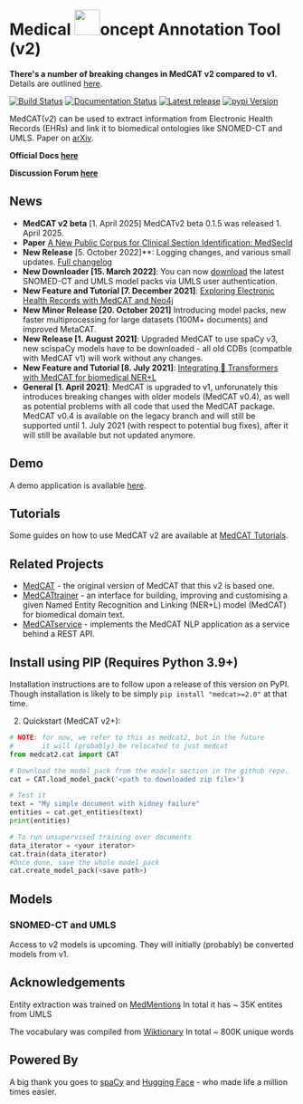 # Medical  <img src="https://github.com/CogStack/MedCAT/blob/master/media/cat-logo.png?raw=true" width=45>oncept Annotation Tool (v2)

**There's a number of breaking changes in MedCAT v2 compared to v1.**
Details are outlined [here](breaking_changes.md).

[![Build Status](https://github.com/CogStack/MedCAT2/actions/workflows/main.yml/badge.svg?branch=main)](https://github.com/CogStack/MedCAT/actions/workflows/main.yml?query=branch%3Amaster)
[![Documentation Status](https://readthedocs.org/projects/medcat/badge/?version=latest)](https://medcat2.readthedocs.io/en/latest/?badge=latest)
[![Latest release](https://img.shields.io/github/v/release/CogStack/MedCAT2)](https://github.com/CogStack/MedCAT2/releases/latest)
[![pypi Version](https://img.shields.io/pypi/v/medcat.svg?style=flat-square&logo=pypi&logoColor=white)](https://pypi.org/project/medcat/)

MedCAT(*v2*) can be used to extract information from Electronic Health Records (EHRs) and link it to biomedical ontologies like SNOMED-CT and UMLS. Paper on [arXiv](https://arxiv.org/abs/2010.01165).

**Official Docs [here](https://medcat2.readthedocs.io/en/latest/)**

**Discussion Forum [here](https://discourse.cogstack.org/)**

<!-- **Available Models (requires UMLS license) [here](https://uts.nlm.nih.gov/uts/login?service=https://medcat.rosalind.kcl.ac.uk/auth-callback)** -->

## News
- **MedCAT v2 beta** \[1. April 2025\] MedCATv2 beta 0.1.5 was released 1. April 2025.
- **Paper** [A New Public Corpus for Clinical Section Identification: MedSecId](https://aclanthology.org/2022.coling-1.326.pdf)
- **New Release** \[5. October 2022\]**: Logging changes, and various small updates. [Full changelog](https://github.com/CogStack/MedCAT/compare/v1.3.0...v1.4.0)
- **New Downloader \[15. March 2022\]**: You can now [download](https://uts.nlm.nih.gov/uts/login?service=https://medcat.rosalind.kcl.ac.uk/auth-callback) the latest SNOMED-CT and UMLS model packs via UMLS user authentication.
- **New Feature and Tutorial \[7. December 2021\]**: [Exploring Electronic Health Records with MedCAT and Neo4j](https://towardsdatascience.com/exploring-electronic-health-records-with-medcat-and-neo4j-f376c03d8eef)
- **New Minor Release \[20. October 2021\]** Introducing model packs, new faster multiprocessing for large datasets (100M+ documents) and improved MetaCAT.
- **New Release \[1. August 2021\]**: Upgraded MedCAT to use spaCy v3, new scispaCy models have to be downloaded - all old CDBs (compatble with MedCAT v1) will work without any changes.
- **New Feature and Tutorial \[8. July 2021\]**: [Integrating 🤗 Transformers with MedCAT for biomedical NER+L](https://towardsdatascience.com/integrating-transformers-with-medcat-for-biomedical-ner-l-8869c76762a)
- **General \[1. April 2021\]**: MedCAT is upgraded to v1, unforunately this introduces breaking changes with older models (MedCAT v0.4),
  as well as potential problems with all code that used the MedCAT package. MedCAT v0.4 is available on the legacy
  branch and will still be supported until 1. July 2021
  (with respect to potential bug fixes), after it will still be available but not updated anymore.

## Demo
A demo application is available [here](https://medcatv2.rosalind.kcl.ac.uk).

## Tutorials
Some guides on how to use MedCAT v2 are available at [MedCAT Tutorials](https://github.com/CogStack/MedCATv2tutorials).

## Related Projects
- [MedCAT](https://github.com/CogStack/MedCAT/) - the original version of MedCAT that this v2 is based one.
- [MedCATtrainer](https://github.com/CogStack/MedCATtrainer/) - an interface for building, improving and customising a given Named Entity Recognition and Linking (NER+L) model (MedCAT) for biomedical domain text.
- [MedCATservice](https://github.com/CogStack/MedCATservice) - implements the MedCAT NLP application as a service behind a REST API.

## Install using PIP (Requires Python 3.9+)
Installation instructions are to follow upon a release of this version on PyPI.
Though installation is likely to be simply `pip install "medcat>=2.0"` at that time.
<!-- 0. Upgrade pip `pip install --upgrade pip`
1. Install MedCAT
- For macOS/linux: `pip install --upgrade medcat`
- For Windows (see [PyTorch documentation](https://pytorch.org/get-started/previous-versions/)): `pip install --upgrade medcat -f https://download.pytorch.org/whl/torch_stable.html` -->

2. Quickstart (MedCAT v2+):
```python
# NOTE: for now, we refer to this as medcat2, but in the future
#       it will (probably) be relocated to just medcat
from medcat2.cat import CAT

# Download the model_pack from the models section in the github repo.
cat = CAT.load_model_pack('<path to downloaded zip file>')

# Test it
text = "My simple document with kidney failure"
entities = cat.get_entities(text)
print(entities)

# To run unsupervised training over documents
data_iterator = <your iterator>
cat.train(data_iterator)
#Once done, save the whole model_pack 
cat.create_model_pack(<save path>)
```


## Models
### SNOMED-CT and UMLS
Access to v2 models is upcoming. They will initially (probably) be converted models from v1.
<!-- If you have access to UMLS or SNOMED-CT, you can download the pre-built CDB and Vocab for those databases by signing in and filling out [the online form](https://uts.nlm.nih.gov/uts/login?service=https://medcat.rosalind.kcl.ac.uk/auth-callback). This link first requires you to authenticate your ontology access via the NIH portal. -->

<!-- ### MedMentions
A basic trained model is made public. It contains ~ 35K concepts available in `MedMentions`. This was compiled from MedMentions and does not have any data from [NLM](https://www.nlm.nih.gov/research/umls/) as that data is not publicaly available.

Model packs:
- MedMentions with Status (Is Concept Affirmed or Negated/Hypothetical) [Download](https://cogstack-medcat-example-models.s3.eu-west-2.amazonaws.com/medcat-example-models/medmen_wstatus_2021_oct.zip)

Separate models:
- Vocabulary [Download](https://cogstack-medcat-example-models.s3.eu-west-2.amazonaws.com/medcat-example-models/vocab.dat) - Built from MedMentions
- CDB [Download](https://cogstack-medcat-example-models.s3.eu-west-2.amazonaws.com/medcat-example-models/cdb-medmen-v1.dat) - Built from MedMentions
- MetaCAT Status [Download](https://cogstack-medcat-example-models.s3.eu-west-2.amazonaws.com/medcat-example-models/mc_status.zip) - Built from a sample from MIMIC-III, detects is an annotation Affirmed (Positve) or Other (Negated or Hypothetical) -->

## Acknowledgements
Entity extraction was trained on [MedMentions](https://github.com/chanzuckerberg/MedMentions) In total it has ~ 35K entites from UMLS

The vocabulary was compiled from [Wiktionary](https://en.wiktionary.org/wiki/Wiktionary:Main_Page) In total ~ 800K unique words


## Powered By
A big thank you goes to [spaCy](https://spacy.io/) and [Hugging Face](https://huggingface.co/) - who made life a million times easier.

<!-- 
## Citation
```
@ARTICLE{Kraljevic2021-ln,
  title="Multi-domain clinical natural language processing with {MedCAT}: The Medical Concept Annotation Toolkit",
  author="Kraljevic, Zeljko and Searle, Thomas and Shek, Anthony and Roguski, Lukasz and Noor, Kawsar and Bean, Daniel and Mascio, Aurelie and Zhu, Leilei and Folarin, Amos A and Roberts, Angus and Bendayan, Rebecca and Richardson, Mark P and Stewart, Robert and Shah, Anoop D and Wong, Wai Keong and Ibrahim, Zina and Teo, James T and Dobson, Richard J B",
  journal="Artif. Intell. Med.",
  volume=117,
  pages="102083",
  month=jul,
  year=2021,
  issn="0933-3657",
  doi="10.1016/j.artmed.2021.102083"
}
``` -->
